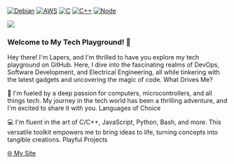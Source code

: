 [![Debian](https://img.shields.io/badge/Debian-000?style=flat&logo=debian&logoColor=D70A53)](https://www.debian.org)
[![AWS](https://img.shields.io/badge/-AWS-000?&logoColor=F90&logo=Amazon-AWS)](https://aws.amazon.com)
[![C](https://img.shields.io/badge/C-%23000.svg?style=flat&logo=c&logoColor=00599C)]()
[![C++](https://img.shields.io/badge/C%2B%2B-%23000.svg?style=flat&logo=c%2B%2B&logoColor=00599C)]()
[![Node](https://img.shields.io/badge/Node-000?style=flat&logo=node.js&logoColor=6DA55F)](https://nodejs.org)

![](https://github-readme-stats.vercel.app/api?username=lapers&count_private=true&show_icons=true)

### Welcome to My Tech Playground! 👋

Hey there! I'm Lapers, and I'm thrilled to have you explore my tech playground on GitHub. Here, I dive into the fascinating realms of DevOps, Software Development, and Electrical Engineering, all while tinkering with the latest gadgets and uncovering the magic of code.
What Drives Me?

🚀 I'm fueled by a deep passion for computers, microcontrollers, and all things tech. My journey in the tech world has been a thrilling adventure, and I'm excited to share it with you.
Languages of Choice

💻 I'm fluent in the art of C/C++, JavaScript, Python, Bash, and more. This versatile toolkit empowers me to bring ideas to life, turning concepts into tangible creations.
Playful Projects

[🌐 My Site](https://lapers.net)

<!--
**lapers/lapers** is a ✨ _special_ ✨ repository because its `README.md` (this file) appears on your GitHub profile.

Here are some ideas to get you started:

- 🔭 I’m currently working on ...
- 🌱 I’m currently learning ...
- 👯 I’m looking to collaborate on ...
- 🤔 I’m looking for help with ...
- 💬 Ask me about ...
- 📫 How to reach me: ...
- 😄 Pronouns: ...
- ⚡ Fun fact: ...
-->
